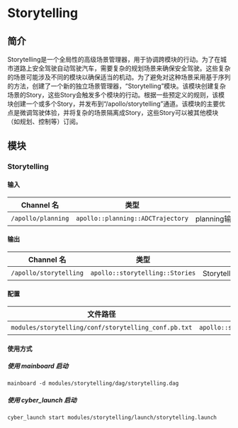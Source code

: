 # Storytelling

## 简介
Storytelling是一个全局性的高级场景管理器，用于协调跨模块的行动。为了在城市道路上安全驾驶自动驾驶汽车，需要复杂的规划场景来确保安全驾驶。这些复杂的场景可能涉及不同的模块以确保适当的机动。为了避免对这种场景采用基于序列的方法，创建了一个新的独立场景管理器，“Storytelling”模块。该模块创建复杂场景的Story，这些Story会触发多个模块的行动。根据一些预定义的规则，该模块创建一个或多个Story，并发布到“/apollo/storytelling”通道。该模块的主要优点是微调驾驶体验，并将复杂的场景隔离成Story，这些Story可以被其他模块（如规划、控制等）订阅。

## 模块

### Storytelling

#### 输入

| Channel 名                               | 类型                                            | <div style="width: 300pt">描述</div>                                           |
| ---------------------------------------- | ----------------------------------------------- | ------------------------------------------------------------------------------ |
| `/apollo/planning`   | `apollo::planning::ADCTrajectory`   | planning输出的规划轨迹 |     

#### 输出

| Channel 名                               | 类型                                            | <div style="width: 300pt">描述</div>                                           |
| ---------------------------------------- | ----------------------------------------------- | ------------------------------------------------------------------------------ |
| `/apollo/storytelling`   | `apollo::storytelling::Stories`   | Storytelling发布的Story | 

#### 配置

| 文件路径                                                                     | 类型/结构                                       | <div style="width: 300pt">说明</div> |
| ---------------------------------------------------------------------------- | ----------------------------------------------- | ------------------------------------ |
| `modules/storytelling/conf/storytelling_conf.pb.txt`                 | `apollo::storytelling::StorytellingConfig`              |Storytelling的配置文件       |

#### 使用方式

##### 使用 mainboard 启动

```shell
mainboard -d modules/storytelling/dag/storytelling.dag
```

##### 使用 cyber_launch 启动

```shell
cyber_launch start modules/storytelling/launch/storytelling.launch